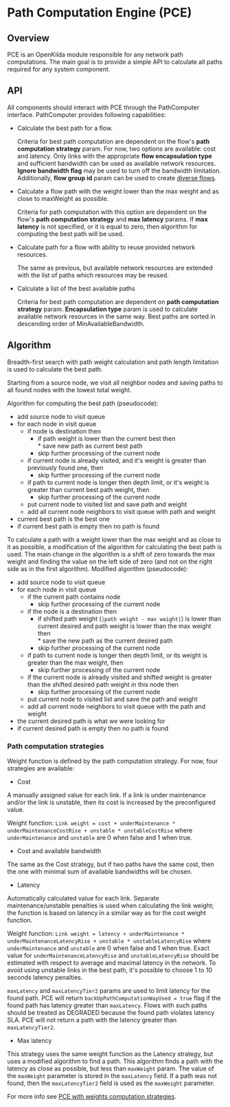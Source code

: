 # Path Computation Engine (PCE)

## Overview

PCE is an OpenKilda module responsible for any network path computations. The main goal is to provide a simple API to calculate all paths required for any system component.

## API

All components should interact with PCE through the PathComputer interface.
PathComputer provides following capabilities:
* Calculate the best path for a flow.

  Criteria for best path computation are dependent on the flow's **path computation strategy** param. For now, two options are available: cost and latency. Only links with the appropriate **flow encapsulation type** and sufficient bandwidth can be used as available network resources. **Ignore bandwidth flag** may be used to turn off the bandwidth limitation. Additionally, **flow group id** param can be used to create [diverse flows](../solutions/pce-diverse-flows/pce-diverse-flows.md).

* Calculate a flow path with the weight lower than the max weight and as close to maxWeight as possible.

  Criteria for path computation with this option are dependent on the flow's **path computation strategy** and **max latency** params. If **max latency** is not specified, or it is equal to zero, then algorithm for computing the best path will be used.

* Calculate path for a flow with ability to reuse provided network resources.

  The same as previous, but available network resources are extended with the list of paths which resources may be reused. 

* Calculate a list of the best available paths

  Criteria for best path computation are dependent on **path computation strategy** param. **Encapsulation type** param is used to calculate available network resources in the same way. Best paths are sorted in descending order of MinAvailableBandwidth.

## Algorithm

Breadth-first search with path weight calculation and path length limitation is used to calculate the best path. 

Starting from a source node, we visit all neighbor nodes and saving paths to all found nodes with the lowest total weight. 

Algorithm for computing the best path (pseudocode):
+ add source node to visit queue
+ for each node in visit queue
    + if node is destination then
        + if path weight is lower than the current best then <br/>
            \* save new path as current best path
        + skip further processing of the current node
    + if current node is already visited, and it's weight is greater than previously found one, then
        + skip further processing of the current node
    + if path to current node is longer then depth limit, or it's weight is greater than current best path weight, then
        + skip further processing of the current node
    + put current node to visited list and save path and weight
    + add all current node neighbors to visit queue with path and weight
+ current best path is the best one
+ if current best path is empty then no path is found

To calculate a path with a weight lower than the max weight and as close to it as possible, a modification of the algorithm for calculating the best path is used. The main change in the algorithm is a shift of zero towards the max weight and finding the value on the left side of zero (and not on the right side as in the first algorithm). Modified algorithm (pseudocode):
+ add source node to visit queue
+ for each node in visit queue
    + if the current path contains node 
        + skip further processing of the current node
    + if the node is a destination then
        + if shifted path weight (`|path weight - max waight|`) is lower than current desired and path weight is lower than the max weight then <br/>
            \* save the new path as the current desired path
        + skip further processing of the current node
    + if path to current node is longer then depth limit, or its weight is greater than the max weight, then
        + skip further processing of the current node
    + if the current node is already visited and shifted weight is greater than the shifted desired path weight in this node then
        + skip further processing of the current node
    + put current node to visited list and save the path and weight
    + add all current node neighbors to visit queue with the path and weight
+ the current desired path is what we were looking for
+ if current desired path is empty then no path is found

### Path computation strategies

Weight function is defined by the path computation strategy.
For now, four strategies are available:
* Cost

A manually assigned value for each link. If a link is under maintenance and/or the link is unstable, then its cost is increased by the preconfigured value.

Weight function:
`Link weight = cost + underMaintenance * underMaintenanceCostRise + unstable * unstableCostRise` where `underMaintenance` and `unstable` are 0 when false and 1 when true.

* Cost and available bandwidth

The same as the Cost strategy, but if two paths have the same cost, then the one with minimal sum of available bandwidths will be chosen.

* Latency

Automatically calculated value for each link. Separate maintenance/unstable penalties is used when calculating the link weight; the function is based on latency in a similar way as for the cost weight function.

Weight function:
`Link weight = latency + underMaintenance * underMaintenanceLatencyRise + unstable * unstableLatencyRise` where `underMaintenance` and `unstable` are 0 when false and 1 when true. Exact value for `underMaintenanceLatencyRise` and `unstableLatencyRise` should be estimated with respect to average and maximal latency in the network. To avoid using unstable links in the best path, it's possible to choose 1 to 10 seconds latency penalties.

`maxLatency` and `maxLatencyTier2` params are used to limit latency for the found path. PCE will return `backUpPathComputationWayUsed = true` flag if the found path has latency greater than `maxLatency`. Flows with such paths should be treated as DEGRADED because the found path violates latency SLA. PCE will not return a path with the latency greater than `maxLatencyTier2`.

* Max latency

This strategy uses the same weight function as the Latency strategy, but uses a modified algorithm to find a path. 
This algorithm finds a path with the latency as close as possible, but less than `maxWeight` param. 
The value of the `maxWeight` parameter is stored in the `maxLatency` field. If a path was not found, 
then the `maxLatencyTier2` field is used as the `maxWeight` parameter.

For more info see [PCE with weights computation strategies](../solutions/pce-weights-strategies/pce-weights-strategies.md).
